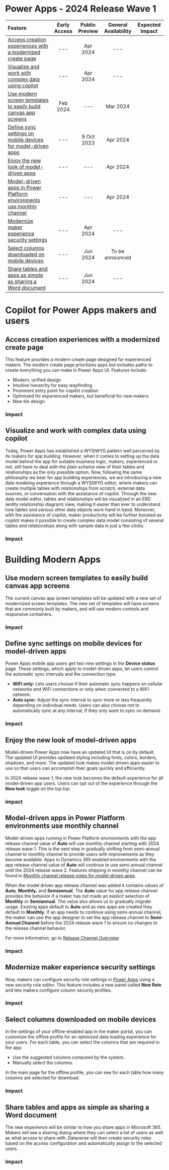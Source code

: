 # Power Apps - 2024 Release Wave 1<!-- omit from toc -->

| Feature                                                                                                                                       | Early Access | Public Preview | General Availability | Expected Impact |
|:----------------------------------------------------------------------------------------------------------------------------------------------|:------------:|:--------------:|:--------------------:|:---------------:|
| [Access creation experiences with a modernized create page](#access-creation-experiences-with-a-modernized-create-page)                       |     ---      |    Apr 2024    |         ---          |                 |
| [Visualize and work with complex data using copilot](#visualize-and-work-with-complex-data-using-copilot)                                     |     ---      |    Apr 2024    |         ---          |                 |
| [Use modern screen templates to easily build canvas app screens](#use-modern-screen-templates-to-easily-build-canvas-app-screens)             |   Feb 2024   |      ---       |       Mar 2024       |                 |
| [Define sync settings on mobile devices for model-driven apps](#define-sync-settings-on-mobile-devices-for-model-driven-apps)                 |     ---      |   9 Oct 2023   |       Apr 2024       |                 |
| [Enjoy the new look of model-driven apps](#enjoy-the-new-look-of-model-driven-apps)                                                           |     ---      |      ---       |       Apr 2024       |                 |
| [Model-driven apps in Power Platform environments use monthly channel](#model-driven-apps-in-power-platform-environments-use-monthly-channel) |     ---      |      ---       |       Apr 2024       |                 |
| [Modernize maker experience security settings](#modernize-maker-experience-security-settings)                                                 |     ---      |    Apr 2024    |         ---          |                 |
| [Select columns downloaded on mobile devices](#select-columns-downloaded-on-mobile-devices)                                                   |     ---      |    Jun 2024    |   To be announced    |                 |
| [Share tables and apps as simple as sharing a Word document](#share-tables-and-apps-as-simple-as-sharing-a-word-document)                     |     ---      |    Jun 2024    |         ---          |                 |

# Copilot for Power Apps makers and users

## Access creation experiences with a modernized create page

This feature provides a modern create page designed for experienced makers. The modern create page prioritizes apps but includes paths to create everything you can make in Power Apps UI. Features include:

- Modern, unified design
- Intuitive hierarchy for easy wayfinding
- Prominent entry point for copilot creation 
- Optimized for experienced makers, but beneficial for new makers
- New tile design

### Impact

<!-- Expected impact to your client. -->

## Visualize and work with complex data using copilot

Today, Power Apps has established a WYSIWYG pattern well perceived by its makers for app building. However, when it comes to setting up the data model behind the app for suitable business logic, makers, experienced or not, still have to deal with the plain schema view of their tables and relationships as the only possible option. Now, following the same philosophy we bear for app building experiences, we are introducing a new data modeling experience through a WYSIWYG editor, where makers can create multiple tables with relationships from scratch, external data sources, or conversation with the assistance of copilot. Through the new data model editor, tables and relationships will be visualized in an ERD (entity relationship diagram) view, making it easier than ever to understand how tables and various other data objects work hand in hand. Moreover, with the assistance of copilot, maker productivity will be further boosted as copilot makes it possible to create complex data model consisting of several tables and relationships along with sample data in just a few clicks.

### Impact

<!-- Expected impact to your client. -->

# Building Modern Apps

## Use modern screen templates to easily build canvas app screens

The current canvas app screen templates will be updated with a new set of modernized screen templates. The new set of templates will have screens that are commonly built by makers, and will use modern controls and responsive containers.

### Impact

<!-- Expected impact to your client. -->

## Define sync settings on mobile devices for model-driven apps

Power Apps mobile app users get two new settings in the **Device status** page. These settings, which apply to model-driven apps, let users control the automatic sync intervals and the connection type.

- **WiFi only:** Lets users choose if their automatic sync happens on cellular networks and WiFi connections or only when connected to a WiFi network.
- **Auto sync:** Adjust the sync interval to sync more or less frequently depending on individual needs. Users can also choose not to automatically sync at any interval, if they only want to sync on demand.

### Impact

<!-- Expected impact to your client. -->

## Enjoy the new look of model-driven apps

Model-driven Power Apps now have an updated UI that is on by default. The updated UI provides updated styling including fonts, colors, borders, shadows, and more. The updated look makes model-driven apps easier to use so that users can accomplish their goals quickly and efficiently.

In 2024 release wave 1, the new look becomes the default experience for all model-driven app users. Users can opt out of the experience through the **New look** toggle on the top bar.

### Impact

<!-- Expected impact to your client. -->

## Model-driven apps in Power Platform environments use monthly channel

Model-driven apps running in Power Platform environments with the app release channel value of **Auto** will use monthly channel starting with 2024 release wave 1. This is the next step in gradually shifting from semi-annual channel to monthly channel to provide users with improvements as they become available. Apps in Dynamics 365 enabled environments with the app release channel value of **Auto** will continue to use semi-annual channel until the 2024 release wave 2. Features shipping in monthly channel can be found in [Monthly channel release notes for model-driven apps](https://learn.microsoft.com/en-us/power-platform/released-versions/common-data-service/unified-interface-monthly-releases).

When the model driven app release channel was added it contains values of **Auto**, **Monthly**, and **Semiannual**. The **Auto** value for app release channel provides the behavior if a maker has not made an explicit selection of **Monthly** or **Semiannual**. The value also allows us to gradually migrate usage. Existing apps default to **Auto** and as new apps are created they default to **Monthly**. If an app needs to continue using semi-annual channel, the maker can use the app designer to set the app release channel to **Semi-Annual Channel** before the 2024 release wave 1 to ensure no changes to the release channel behavior.

For more information, go to [Release Channel Overview](https://learn.microsoft.com/en-us/power-apps/maker/model-driven-apps/channel-overview).

### Impact

<!-- Expected impact to your client. -->

## Modernize maker experience security settings

Now, makers can configure security role settings in [Power Apps](https://make.powerapps.com/) using a new security role editor. This feature includes a new panel called **New Role** and lets makers configure column security profiles.

### Impact

<!-- Expected impact to your client. -->

## Select columns downloaded on mobile devices

In the settings of your offline-enabled app in the maker portal, you can customize the offline profile for an optimized data loading experience for your users. For each table, you can select the columns that are required in the app:

- Use the suggested columns computed by the system.
- Manually select the columns.

In the main page for the offline profile, you can see for each table how many columns are selected for download.

### Impact

<!-- Expected impact to your client. -->

## Share tables and apps as simple as sharing a Word document

The new experience will be similar to how you share apps in Microsoft 365. Makers will see a sharing dialog where they can select a list of users as well as what access to share with. Dataverse will then create security roles based on the access configuration and automatically assign to the selected users.

### Impact

<!-- Expected impact to your client. -->